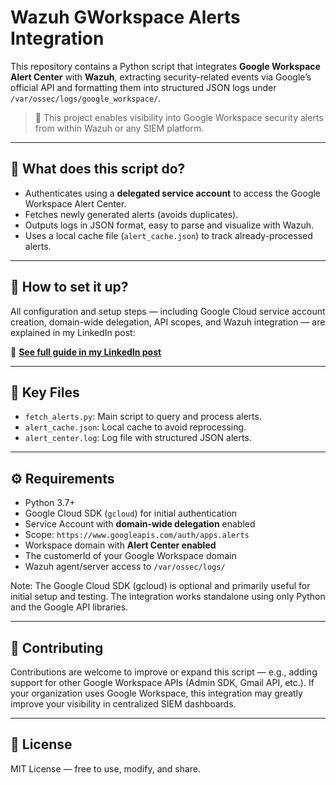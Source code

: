 # Wazuh GWorkspace Alerts Integration

This repository contains a Python script that integrates **Google Workspace Alert Center** with **Wazuh**, extracting security-related events via Google’s official API and formatting them into structured JSON logs under `/var/ossec/logs/google_workspace/`.

> 🔐 This project enables visibility into Google Workspace security alerts from within Wazuh or any SIEM platform.

---

## 🧠 What does this script do?

- Authenticates using a **delegated service account** to access the Google Workspace Alert Center.
- Fetches newly generated alerts (avoids duplicates).
- Outputs logs in JSON format, easy to parse and visualize with Wazuh.
- Uses a local cache file (`alert_cache.json`) to track already-processed alerts.

---

## 🚀 How to set it up?

All configuration and setup steps — including Google Cloud service account creation, domain-wide delegation, API scopes, and Wazuh integration — are explained in my LinkedIn post:

🔗 **[See full guide in my LinkedIn post](https://www.linkedin.com/pulse/exporting-google-workspace-alert-center-logs-siem-emir-ataide-codof)**

---

## 📁 Key Files

- `fetch_alerts.py`: Main script to query and process alerts.
- `alert_cache.json`: Local cache to avoid reprocessing.
- `alert_center.log`: Log file with structured JSON alerts.

---

## ⚙️ Requirements

- Python 3.7+
- Google Cloud SDK (`gcloud`) for initial authentication
- Service Account with **domain-wide delegation** enabled
- Scope: `https://www.googleapis.com/auth/apps.alerts`
- Workspace domain with **Alert Center enabled**
- The customerId of your Google Workspace domain
- Wazuh agent/server access to `/var/ossec/logs/`

Note: The Google Cloud SDK (gcloud) is optional and primarily useful for initial setup and testing. The integration works standalone using only Python and the Google API libraries.

---

## 🙌 Contributing

Contributions are welcome to improve or expand this script — e.g., adding support for other Google Workspace APIs (Admin SDK, Gmail API, etc.). If your organization uses Google Workspace, this integration may greatly improve your visibility in centralized SIEM dashboards.

---

## 📄 License

MIT License — free to use, modify, and share.


